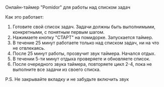 Онлайн-таймер "Pomidor" для работы над списком задач

Как это работает:
1. Готовите свой список задач. Задачи должны быть выполнимыми, конкретными, с понятным первым шагом.
2. Нажимаете кнопку "СТАРТ" на помидорке. Запускается таймер.
3. В течение 25 минут работаете только над списком задач, ни на что не отвлекаясь.
4. После 25 минут работы, прозвучит звук таймера. Начался отдых.
5. В течении 5-ти минут отдыха проверяете и обновляете список.
6. После очередного звука таймера, повторяете цикл 2-4, пока не выполните все задачи из своего списка.

P.S. Не закрывайте вкладку и не забудьте включить звук
